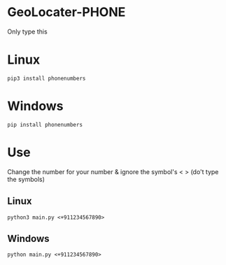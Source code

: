 # GeoLocater-PHONE

Only type this

# Linux
`pip3 install phonenumbers`

# Windows
`pip install phonenumbers`

# Use
Change the number for your number & ignore the symbol's < > (do't type the symbols)
## Linux
`python3 main.py <+911234567890>`

## Windows
`python main.py <+911234567890>`

